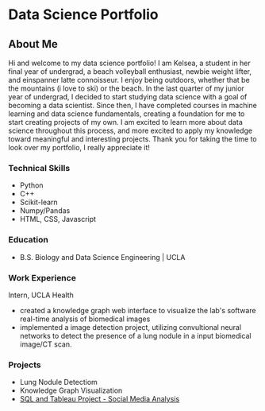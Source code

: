 # Data Science Portfolio

## About Me 
Hi and welcome to my data science portfolio! I am Kelsea, a student in her final year of undergrad, a beach volleyball enthusiast, newbie weight lifter, and einspanner latte connoisseur. I enjoy being outdoors, whether that be the mountains (i love to ski) or the beach. In the last quarter of my junior year of undergrad, I decided to start studying data science with a goal of becoming a data scientist. Since then, I have completed courses in machine learning and data science fundamentals, creating a foundation for me to start creating projects of my own. I am excited to learn more about data science throughout this process, and more excited to apply my knowledge toward meaningful and interesting projects. Thank you for taking the time to look over my portfolio, I really appreciate it!  

### Technical Skills 
- Python
- C++
- Scikit-learn
- Numpy/Pandas
- HTML, CSS, Javascript

### Education 
- B.S. Biology and Data Science Engineering | UCLA 

### Work Experience 
Intern, UCLA Health 
- created a knowledge graph web interface to visualize the lab's software real-time analysis of biomedical images
- implemented a image detection project, utilizing convultional neural networks to detect the presence of a lung nodule in a input biomedical image/CT scan.

### Projects
- Lung Nodule Detectiom
- Knowledge Graph Visualization
- [SQL and Tableau Project - Social Media Analysis](SQL%20and%20Tableau%20Project%20-%20Social%20Media%20Analysis%2060d7bb99e2a9402595be826255cc761b.md)


  

  

